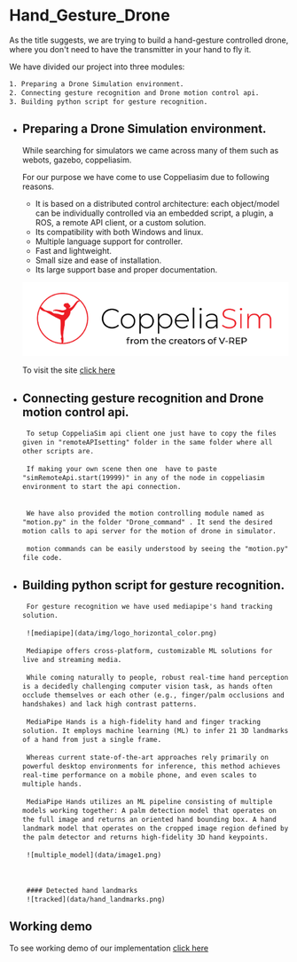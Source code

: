 # Hand_Gesture_Drone


As the title suggests, we are trying to build a hand-gesture controlled drone, where you don't need to have the transmitter in your hand to fly it.

We have divided our project into three modules:

    1. Preparing a Drone Simulation environment.
    2. Connecting gesture recognition and Drone motion control api.
    3. Building python script for gesture recognition.    

- ## Preparing a Drone Simulation environment.
    While searching for simulators we came across many of them such as webots, gazebo, coppeliasim.

    For our purpose we have come to use Coppeliasim due to following reasons.

    -	It is based on a distributed control architecture: each object/model can be individually controlled via an embedded script, a plugin, a ROS, a remote API client, or a custom solution.
    - 	Its compatibility with both Windows and linux.
    - 	Multiple language support for controller.
    - 	Fast and lightweight.
    -	Small size and ease of installation.
    -	Its large support base and proper documentation.

    ![](data/CoppeliaSim.png)

    To visit the site [click here](https://www.coppeliarobotics.com/)

- ## Connecting gesture recognition and Drone motion control api.

       To setup CoppeliaSim api client one just have to copy the files given in "remoteAPIsetting" folder in the same folder where all other scripts are.

       If making your own scene then one  have to paste "simRemoteApi.start(19999)" in any of the node in coppeliasim environment to start the api connection.    


       We have also provided the motion controlling module named as "motion.py" in the folder "Drone_command" . It send the desired motion calls to api server for the motion of drone in simulator.

       motion commands can be easily understood by seeing the "motion.py" file code.


- ## Building python script for gesture recognition.
       For gesture recognition we have used mediapipe's hand tracking solution.

       ![mediapipe](data/img/logo_horizontal_color.png)

       Mediapipe offers cross-platform, customizable ML solutions for live and streaming media.

       While coming naturally to people, robust real-time hand perception is a decidedly challenging computer vision task, as hands often occlude themselves or each other (e.g., finger/palm occlusions and handshakes) and lack high contrast patterns.

       MediaPipe Hands is a high-fidelity hand and finger tracking solution. It employs machine learning (ML) to infer 21 3D landmarks of a hand from just a single frame.

       Whereas current state-of-the-art approaches rely primarily on powerful desktop environments for inference, this method achieves real-time performance on a mobile phone, and even scales to multiple hands. 

       MediaPipe Hands utilizes an ML pipeline consisting of multiple models working together: A palm detection model that operates on the full image and returns an oriented hand bounding box. A hand landmark model that operates on the cropped image region defined by the palm detector and returns high-fidelity 3D hand keypoints.

       ![multiple_model](data/image1.png)

        

       #### Detected hand landmarks
       ![tracked](data/hand_landmarks.png)

            
## Working demo

   To see working demo of our implementation [click here](https://youtu.be/G5uDVJVV_ik) 
    
    

    
